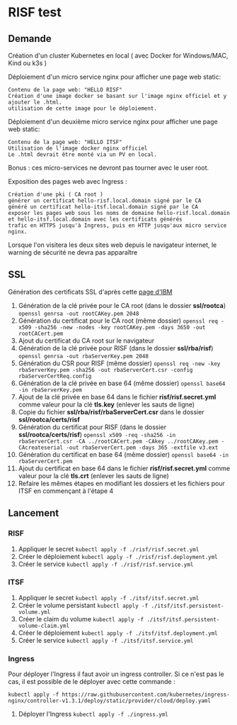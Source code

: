 # RISF test

## Demande

Création d'un cluster Kubernetes en local ( avec Docker for Windows/MAC, Kind ou k3s )

Déploiement d'un micro service nginx pour afficher une page web static:

    Contenu de la page web: "HELLO RISF"
    Création d'une image docker se basant sur l'image nginx officiel et y ajouter le .html.
    utilisation de cette image pour le déploiement.

Déploiement d'un deuxième micro service nginx pour afficher une page web static:

    Contenu de la page web: "HELLO ITSF"
    Utilisation de l'image docker nginx officiel
    Le .html devrait être monté via un PV en local.

Bonus : ces micro-services ne devront pas tourner avec le user root.

Exposition des pages web avec Ingress :

    Création d'une pki ( CA root )
    générer un certificat hello-risf.local.domain signé par le CA
    généré un certificat hello-itsf.local.domain signé par le CA
    exposer les pages web sous les noms de domaine hello-risf.local.domain et hello-itsf.local.domain avec les certificats générés
    trafic en HTTPS jusqu'à Ingress, puis en HTTP jusqu'aux micro service nginx.

Lorsque l'on visitera les deux sites web depuis le navigateur internet, le warning de sécurité ne devra pas apparaître

## SSL

Génération des certificats SSL d'après cette [page d'IBM](https://www.ibm.com/docs/en/runbook-automation?topic=certificate-generate-rba-server)

1. Génération de la clé privée pour le CA root (dans le dossier **ssl/rootca**)
    `openssl genrsa -out rootCAKey.pem 2048`
2. Génération du certificat pour le CA root (même dossier)
    `openssl req -x509 -sha256 -new -nodes -key rootCAKey.pem -days 3650 -out rootCACert.pem`
3. Ajout du certificat du CA root sur le navigateur
4. Génération de la clé privée pour RISF (dans le dossier **ssl/rba/risf**)
    `openssl genrsa -out rbaServerKey.pem 2048`
5. Génération du CSR pour RISF (même dossier)
    `openssl req -new -key rbaServerKey.pem -sha256 -out rbaServerCert.csr -config rbaServerCertReq.config`
6. Génération de la clé privée en base 64 (même dossier)
    `openssl base64 -in rbaServerKey.pem`
7. Ajout de la clé privée en base 64 dans le fichier **risf/risf.secret.yml** comme valeur pour la clé **tls.key** (enlever les sauts de ligne)
8. Copie du fichier **ssl/rba/risf/rbaServerCert.csr** dans le dossier **ssl/rootca/certs/risf** 
9. Génération du certificat pour RISF (dans le dossier **ssl/rootca/certs/risf**)
    `openssl x509 -req -sha256 -in rbaServerCert.csr -CA ../rootCACert.pem -CAkey ../rootCAKey.pem -CAcreateserial -out rbaServerCert.pem -days 365 -extfile v3.ext`
10. Génération du certificat en base 64 (même dossier)
    `openssl base64 -in rbaServerCert.pem`
11. Ajout du certificat en base 64 dans le fichier **risf/risf.secret.yml** comme valeur pour la clé **tls.crt** (enlever les sauts de ligne)
12. Refaire les mêmes étapes en modifiant les dossiers et les fichiers pour ITSF en commençant à l'étape 4


## Lancement

### RISF

1. Appliquer le secret
   `kubectl apply -f ./risf/risf.secret.yml`
2. Créer le déploiement
   `kubectl apply -f ./risf/risf.deployment.yml`
3. Créer le service
   `kubectl apply -f ./risf/risf.service.yml`

### ITSF

1. Appliquer le secret
    `kubectl apply -f ./itsf/itsf.secret.yml`
2. Créer le volume persistant
    `kubectl apply -f ./itsf/itsf.persistent-volume.yml`
3. Créer le claim du volume
    `kubectl apply -f ./itsf/itsf.persistent-volume-claim.yml`
4. Créer le déploiement
   `kubectl apply -f ./itsf/itsf.deployment.yml`
5. Créer le service
   `kubectl apply -f ./itsf/itsf.service.yml`

### Ingress

Pour déployer l'Ingress il faut avoir un ingress controller. Si ce n'est pas le cas, il est possible de le déployer avec cette commande :

`kubectl apply -f https://raw.githubusercontent.com/kubernetes/ingress-nginx/controller-v1.3.1/deploy/static/provider/cloud/deploy.yaml`

1. Déployer l'Ingress
    `kubectl apply -f ./ingress.yml`